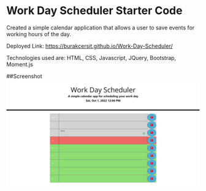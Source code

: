 # Work Day Scheduler Starter Code

Created a simple calendar application that allows a user to save events for working hours of the day. 

Deployed Link: https://burakcersit.github.io/Work-Day-Scheduler/

Technologies used are: HTML, CSS, Javascript, JQuery, Bootstrap, Moment.js

##Screenshot
![alt text](./Develop/screenshot.png)
